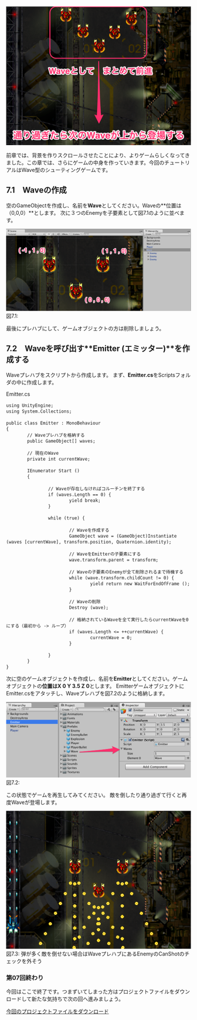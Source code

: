 <div class="image">

![](images/game/07/wave.png)

</div>

前章では、背景を作りスクロールさせたことにより、よりゲームらしくなってきました。この章では、さらにゲームの中身を作っていきます。今回のチュートリアルはWave型のシューティングゲームです。

<span id="h7-1"></span>7.1　Waveの作成
--------------------------------------

空のGameObjectを作成し、名前を**Wave**としてください。Waveの**位置は（0,0,0）**とします。
次に３つのEnemyを子要素として図7.1のように並べます。

<div class="image">

![](images/game/07/create_wave.png)
図7.1:

</div>

最後にプレハブにして、ゲームオブジェクトの方は削除しましょう。

<span id="h7-2"></span>7.2　Waveを呼び出す**Emitter (エミッター)**を作成する
----------------------------------------------------------------------------

Waveプレハブをスクリプトから作成します。
まず、**Emitter.cs**をScriptsフォルダの中に作成します。

<div class="source-code">

Emitter.cs

``` {.source}
using UnityEngine;
using System.Collections;

public class Emitter : MonoBehaviour
{
        // Waveプレハブを格納する
        public GameObject[] waves;

        // 現在のWave
        private int currentWave;

        IEnumerator Start ()
        {

                // Waveが存在しなければコルーチンを終了する
                if (waves.Length == 0) {
                        yield break;
                }

                while (true) {

                        // Waveを作成する
                        GameObject wave = (GameObject)Instantiate (waves [currentWave], transform.position, Quaternion.identity);

                        // WaveをEmitterの子要素にする
                        wave.transform.parent = transform;

                        // Waveの子要素のEnemyが全て削除されるまで待機する
                        while (wave.transform.childCount != 0) {
                                yield return new WaitForEndOfFrame ();
                        }

                        // Waveの削除
                        Destroy (wave);

                        // 格納されているWaveを全て実行したらcurrentWaveを0にする（最初から -> ループ）
                        if (waves.Length <= ++currentWave) {
                                currentWave = 0;
                        }

                }
        }
}
```

</div>

次に空のゲームオブジェクトを作成し、名前を**Emitter**としてください。ゲームオブジェクトの**位置はX
0 Y 3.5 Z 0**とします。
EmitterゲームオブジェクトにEmitter.csをアタッチし、Waveプレハブを図7.2のように格納します。

<div class="image">

![](images/game/07/emitter_inspector.png)
図7.2:

</div>

この状態でゲームを再生してみてください。
敵を倒したり通り過ぎて行くと再度Waveが登場します。

<div class="image">

![弾が多く敵を倒せない場合はWaveプレハブにあるEnemyのCanShotのチェックを外そう](images/game/07/play.png)
図7.3:
弾が多く敵を倒せない場合はWaveプレハブにあるEnemyのCanShotのチェックを外そう

</div>

### 第07回終わり

今回はここで終了です。つまずいてしまった方はプロジェクトファイルをダウンロードして新たな気持ちで次の回へ進みましょう。

[今回のプロジェクトファイルをダウンロード](./project/game_07_ShootingGame.zip)
